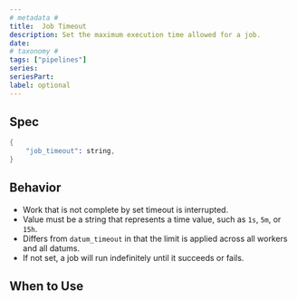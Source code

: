 ```yaml
---
# metadata # 
title:  Job Timeout
description: Set the maximum execution time allowed for a job.
date: 
# taxonomy #
tags: ["pipelines"]
series:
seriesPart:
label: optional
---
```


## Spec 

```s
{
    "job_timeout": string,
}
```

## Behavior 

- Work that is not complete by set timeout is interrupted.
- Value must be a string that represents a time value, such as `1s`, `5m`, or `15h`. 
- Differs from `datum_timeout` in that the limit is applied across all workers and all datums. 
- If not set, a job will run indefinitely until it succeeds or fails.


## When to Use 


